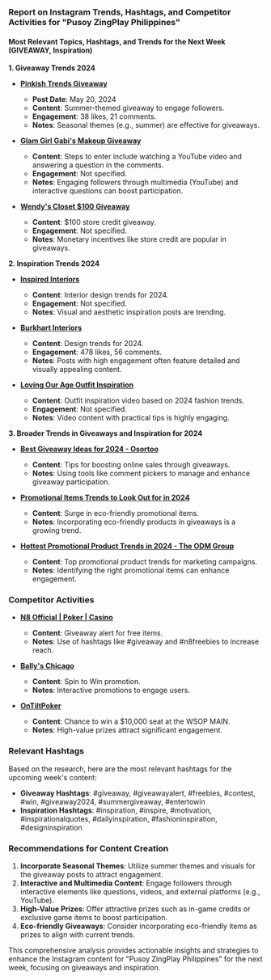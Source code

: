 ### Report on Instagram Trends, Hashtags, and Competitor Activities for "Pusoy ZingPlay Philippines"

#### Most Relevant Topics, Hashtags, and Trends for the Next Week (GIVEAWAY, Inspiration)

**1. Giveaway Trends 2024**

- **[Pinkish Trends Giveaway](https://www.instagram.com/pinkishtrends/p/C7NPwjfOQr8/)**
  - **Post Date**: May 20, 2024
  - **Content**: Summer-themed giveaway to engage followers.
  - **Engagement**: 38 likes, 21 comments.
  - **Notes**: Seasonal themes (e.g., summer) are effective for giveaways.

- **[Glam Girl Gabi's Makeup Giveaway](https://www.instagram.com/glamgirlgabi/p/C2Xfg-xA-wR/)**
  - **Content**: Steps to enter include watching a YouTube video and answering a question in the comments.
  - **Engagement**: Not specified.
  - **Notes**: Engaging followers through multimedia (YouTube) and interactive questions can boost participation.

- **[Wendy's Closet $100 Giveaway](https://www.instagram.com/wendyscloset_oncentral/reel/C1zzbyrx0ly/)**
  - **Content**: $100 store credit giveaway.
  - **Engagement**: Not specified.
  - **Notes**: Monetary incentives like store credit are popular in giveaways.

**2. Inspiration Trends 2024**

- **[Inspired Interiors](https://www.instagram.com/inspired.interiors/reel/C1zpTsouIQ8/)**
  - **Content**: Interior design trends for 2024.
  - **Engagement**: Not specified.
  - **Notes**: Visual and aesthetic inspiration posts are trending.

- **[Burkhart Interiors](https://www.instagram.com/burkhartinteriors/reel/C10i4ARteNW/)**
  - **Content**: Design trends for 2024.
  - **Engagement**: 478 likes, 56 comments.
  - **Notes**: Posts with high engagement often feature detailed and visually appealing content.

- **[Loving Our Age Outfit Inspiration](https://www.instagram.com/lovingourage/p/C2DG1mjOzXe/)**
  - **Content**: Outfit inspiration video based on 2024 fashion trends.
  - **Engagement**: Not specified.
  - **Notes**: Video content with practical tips is highly engaging.

**3. Broader Trends in Giveaways and Inspiration for 2024**

- **[Best Giveaway Ideas for 2024 - Osortoo](https://osortoo.com/blog/best-giveaway-offers/)**
  - **Content**: Tips for boosting online sales through giveaways.
  - **Notes**: Using tools like comment pickers to manage and enhance giveaway participation.

- **[Promotional Items Trends to Look Out for in 2024](https://entouragex.com/promotional-items-trends-to-look-out-for-in-2024/)**
  - **Content**: Surge in eco-friendly promotional items.
  - **Notes**: Incorporating eco-friendly products in giveaways is a growing trend.

- **[Hottest Promotional Product Trends in 2024 - The ODM Group](https://www.theodmgroup.com/promotional-product-trends/)**
  - **Content**: Top promotional product trends for marketing campaigns.
  - **Notes**: Identifying the right promotional items can enhance engagement.

### Competitor Activities

- **[N8 Official | Poker | Casino](https://www.instagram.com/natural8/reel/C6yhfJxPsTl/)**
  - **Content**: Giveaway alert for free items.
  - **Notes**: Use of hashtags like #giveaway and #n8freebies to increase reach.

- **[Bally's Chicago](https://www.instagram.com/reel/C69GYdvoacm/)**
  - **Content**: Spin to Win promotion.
  - **Notes**: Interactive promotions to engage users.

- **[OnTiltPoker](https://www.instagram.com/reel/C6rjTSfuvtQ/)**
  - **Content**: Chance to win a $10,000 seat at the WSOP MAIN.
  - **Notes**: High-value prizes attract significant engagement.

### Relevant Hashtags

Based on the research, here are the most relevant hashtags for the upcoming week's content:

- **Giveaway Hashtags**: #giveaway, #giveawayalert, #freebies, #contest, #win, #giveaway2024, #summergiveaway, #entertowin
- **Inspiration Hashtags**: #inspiration, #inspire, #motivation, #inspirationalquotes, #dailyinspiration, #fashioninspiration, #designinspiration

### Recommendations for Content Creation

1. **Incorporate Seasonal Themes**: Utilize summer themes and visuals for the giveaway posts to attract engagement.
2. **Interactive and Multimedia Content**: Engage followers through interactive elements like questions, videos, and external platforms (e.g., YouTube).
3. **High-Value Prizes**: Offer attractive prizes such as in-game credits or exclusive game items to boost participation.
4. **Eco-friendly Giveaways**: Consider incorporating eco-friendly items as prizes to align with current trends.

This comprehensive analysis provides actionable insights and strategies to enhance the Instagram content for "Pusoy ZingPlay Philippines" for the next week, focusing on giveaways and inspiration.